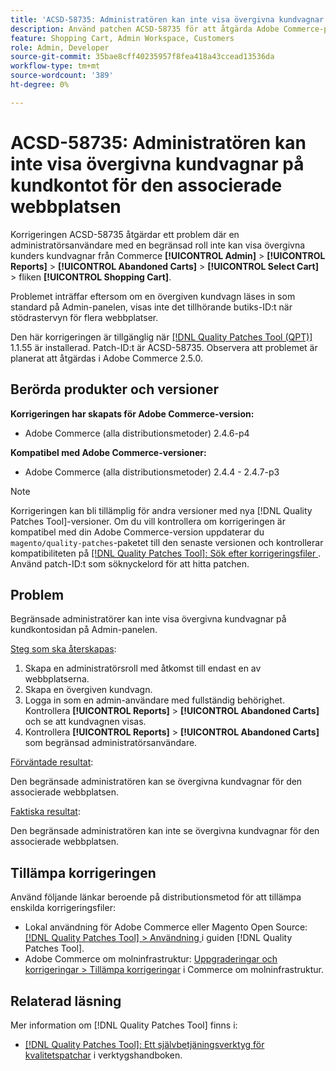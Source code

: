 ```yaml
---
title: 'ACSD-58735: Administratören kan inte visa övergivna kundvagnar på kundkontot för den associerade webbplatsen'
description: Använd patchen ACSD-58735 för att åtgärda Adobe Commerce-problemet där en begränsad administratör inte kan visa de övergivna kundvagnarna på kundkontosidan i Commerce Admin för en associerad webbplats.
feature: Shopping Cart, Admin Workspace, Customers
role: Admin, Developer
source-git-commit: 35bae8cff40235957f8fea418a43ccead13536da
workflow-type: tm+mt
source-wordcount: '389'
ht-degree: 0%

---
```




# ACSD-58735: Administratören kan inte visa övergivna kundvagnar på kundkontot för den associerade webbplatsen

Korrigeringen ACSD-58735 åtgärdar ett problem där en administratörsanvändare med en begränsad roll inte kan visa övergivna kunders kundvagnar från Commerce **[!UICONTROL Admin]** > **[!UICONTROL Reports]** > **[!UICONTROL Abandoned Carts]** > **[!UICONTROL Select Cart]** > fliken **[!UICONTROL Shopping Cart]**.

Problemet inträffar eftersom om en övergiven kundvagn läses in som standard på Admin-panelen, visas inte det tillhörande butiks-ID:t när stödrastervyn för flera webbplatser.

Den här korrigeringen är tillgänglig när [[!DNL Quality Patches Tool (QPT)]](/help/tools/quality-patches-tool/quality-patches-tool-to-self-serve-quality-patches.md) 1.1.55 är installerad. Patch-ID:t är ACSD-58735. Observera att problemet är planerat att åtgärdas i Adobe Commerce 2.5.0.

## Berörda produkter och versioner

**Korrigeringen har skapats för Adobe Commerce-version:**

* Adobe Commerce (alla distributionsmetoder) 2.4.6-p4

**Kompatibel med Adobe Commerce-versioner:**

* Adobe Commerce (alla distributionsmetoder) 2.4.4 - 2.4.7-p3

>[!NOTE]
>
>Korrigeringen kan bli tillämplig för andra versioner med nya [!DNL Quality Patches Tool]-versioner. Om du vill kontrollera om korrigeringen är kompatibel med din Adobe Commerce-version uppdaterar du `magento/quality-patches`-paketet till den senaste versionen och kontrollerar kompatibiliteten på [[!DNL Quality Patches Tool]: Sök efter korrigeringsfiler ](https://experienceleague.adobe.com/tools/commerce-quality-patches/index.html). Använd patch-ID:t som söknyckelord för att hitta patchen.

## Problem

Begränsade administratörer kan inte visa övergivna kundvagnar på kundkontosidan på Admin-panelen.

<u>Steg som ska återskapas</u>:

1. Skapa en administratörsroll med åtkomst till endast en av webbplatserna.
1. Skapa en övergiven kundvagn.
1. Logga in som en admin-användare med fullständig behörighet. Kontrollera **[!UICONTROL Reports]** > **[!UICONTROL Abandoned Carts]** och se att kundvagnen visas.
1. Kontrollera **[!UICONTROL Reports]** > **[!UICONTROL Abandoned Carts]** som begränsad administratörsanvändare.

<u>Förväntade resultat</u>:

Den begränsade administratören kan se övergivna kundvagnar för den associerade webbplatsen.

<u>Faktiska resultat</u>:

Den begränsade administratören kan inte se övergivna kundvagnar för den associerade webbplatsen.

## Tillämpa korrigeringen

Använd följande länkar beroende på distributionsmetod för att tillämpa enskilda korrigeringsfiler:

* Lokal användning för Adobe Commerce eller Magento Open Source: [[!DNL Quality Patches Tool] > Användning ](/help/tools/quality-patches-tool/usage.md) i guiden [!DNL Quality Patches Tool].
* Adobe Commerce om molninfrastruktur: [Uppgraderingar och korrigeringar > Tillämpa korrigeringar](https://experienceleague.adobe.com/docs/commerce-cloud-service/user-guide/develop/upgrade/apply-patches.html) i Commerce om molninfrastruktur.

## Relaterad läsning

Mer information om [!DNL Quality Patches Tool] finns i:

* [[!DNL Quality Patches Tool]: Ett självbetjäningsverktyg för kvalitetspatchar](/help/tools/quality-patches-tool/quality-patches-tool-to-self-serve-quality-patches.md) i verktygshandboken.

